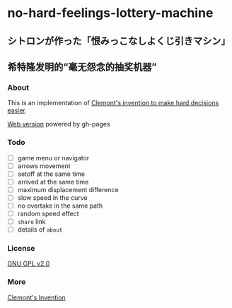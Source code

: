 # no-hard-feelings-lottery-machine

## シトロンが作った「恨みっこなしよくじ引きマシン」

## 希特隆发明的“毫无怨念的抽奖机器”

### About

This is an implementation of [Clemont's invention to make hard decisions easier][link2].

[Web version][link1] powered by gh-pages

[link1]: http://dagnaf.github.io/no-hard-feelings-lottery-machine

[link2]: http://bulbapedia.bulbagarden.net/wiki/User:Blazingfist/List_of_Clemont's_inventions

### Todo

- [ ] game menu or navigator
- [ ] arrows movement
 - [ ] setoff at the same time
 - [ ] arrived at the same time
 - [ ] maximum displacement difference
 - [ ] slow speed in the curve
 - [ ] no overtake in the same path
 - [ ] random speed effect
- [ ] `share` link
- [ ] details of `about`

### License

[GNU GPL v2.0][link4]

### More

[Clemont's Invention][link3]

[link3]: http://wiki.xn--rckteqa2e.com/wiki/%E3%82%B7%E3%83%88%E3%83%AD%E3%83%B3%E3%81%AE%E7%99%BA%E6%98%8E%E5%93%81%E4%B8%80%E8%A6%A7

[link4]: https://github.com/dagnaf/no-hard-feelings-lottery-machine/raw/gh-pages/LICENSE
